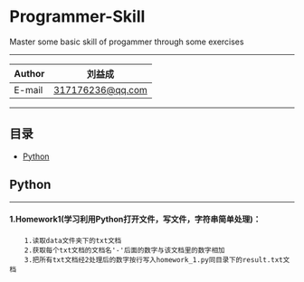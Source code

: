 Programmer-Skill
===========================
Master some basic skill of progammer through some exercises
****

|Author|刘益成|
|---|---
|E-mail|317176236@qq.com

****
## 目录
* [Python](#Python)



## Python
------
#### 1.Homework1(学习利用Python打开文件，写文件，字符串简单处理)：          
      　1.读取data文件夹下的txt文档    
      　2.获取每个txt文档的文档名'-'后面的数字与该文档里的数字相加    
      　3.把所有txt文档经2处理后的数字按行写入homework_1.py同目录下的result.txt文档    
